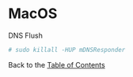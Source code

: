 # MacOS

DNS Flush
```bash
# sudo killall -HUP mDNSResponder
```


Back to the [Table of Contents](/Contents)